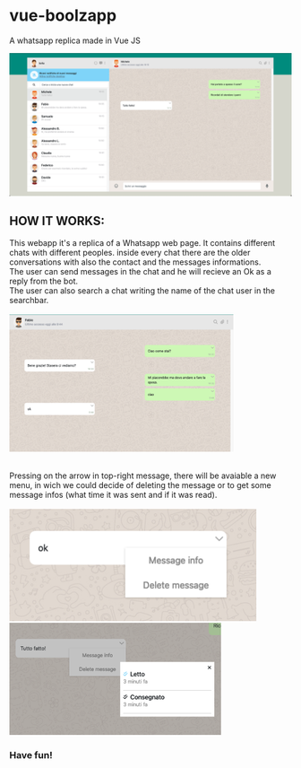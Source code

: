 # vue-boolzapp
A whatsapp replica made in Vue JS

<img src="img/Screen1.png" width="800px">

<h2><strong>HOW IT WORKS:</strong></h2>
This webapp it's a replica of a Whatsapp web page.
It contains different chats with different peoples. inside every chat there are the older conversations with also the contact and the messages informations.<br>
The user can send messages in the chat and he will recieve an Ok as a reply from the bot.<br>
The user can also search a chat writing the name of the chat user in the searchbar.<br> <br>
<img src="img/Screen3.png" width="400px">
<br> <br>

Pressing on the arrow in top-right message, there will be avaiable a new menu, in wich we could decide of deleting the message or to get some message infos (what time it was sent and if it was read).
<br><br>
<img src="img/Screen4.png" height="200px"> <img src="img/Screen5.png" height="200px"><br>
<h3><strong>Have fun!</strong></h3>
